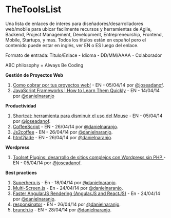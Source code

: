 TheToolsList
============

Una lista de enlaces de interes para diseñadores/desarrolladores web/mobile para ubicar facilmente recursos y herramientas de Agile, Backend, Project Management, Development, Entrepreneurship, Frontend, Mobile, Startups, y mas. Todos los titulos están en español pero el contenido puede estar en inglés, ver EN o ES luego del enlace. 

Formato de entrada: Titulo/Enlace -  Idioma - DD/MM/AAAA - Colaborador

ABC philosophy = Always Be Coding

**Gestión de Proyectos Web**

1.  [Como cobrar por tus proyectos web!](http://www.sitepoint.com/series/how-to-charge/) - EN - 05/04/14 por [@joseadanof](https://github.com/joseadanof/).
2.  [JavaScript Frameworks | How to Learn Them Quickly](http://www.funnyant.com/javascript-frameworks/) - EN - 14/04/14 por [@danielnaranjo](https://github.com/danielnaranjo)


**Productividad**

1.  [Shortcat: herramienta para disminuir el uso del Mouse](http://shortcatapp.com/) - EN - 05/04/14 por [@joseadanof](https://github.com/joseadanof/).
2.  [CoffeeScript](http://coffeescript.org/) - EN - 26/04/14 por [@danielnaranjo](https://github.com/danielnaranjo).
3.  [Js2coffee](http://js2coffee.org/) - EN - 26/04/14 por [@danielnaranjo](https://github.com/danielnaranjo).
4.  [html2jade](http://html2jade.com/) - EN - 26/04/14 por [@danielnaranjo](https://github.com/danielnaranjo).

**Wordpress**

1. [Toolset Plugins: desarrollo de sitios complejos con Wordpress sin PHP ](http://wp-types.com/) - EN - 05/04/14 por [@joseadanof](https://github.com/joseadanof/).

**Best practices**

1. [Superhero.js](http://superherojs.com/) - En - 18/04/14 por [@danielnaranjo](https://github.com/danielnaranjo).
2. [Multi-Screen.js](http://www.ian-devries.com/multiscreenjs/) - En - 24/04/14 por [@danielnaranjo](https://github.com/danielnaranjo).
3. [Faster AngularJS Rendering (AngularJS and ReactJS)](http://www.williambrownstreet.net/blog/2014/04/faster-angularjs-rendering-angularjs-and-reactjs/) - En - 24/04/14 por [@danielnaranjo](https://github.com/danielnaranjo).
4. [responsinator](http://www.responsinator.com/) - EN - 26/04/14 por [@danielnaranjo](https://github.com/danielnaranjo).
5. [brunch.io](http://brunch.io/) - EN - 28/04/14 por [@danielnaranjo](https://github.com/danielnaranjo).

